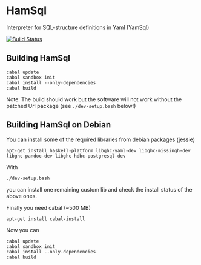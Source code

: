 HamSql
======

Interpreter for SQL-structure definitions in Yaml (YamSql)

[![Build Status](https://travis-ci.org/qua-bla/hamsql.svg?branch=master)](https://travis-ci.org/qua-bla/hamsql)

## Building HamSql

    cabal update
    cabal sandbox init
    cabal install --only-dependencies
    cabal build
    
Note: The build should work but the software will not work without the patched 
Url package (see `./dev-setup.bash` below!)

## Building HamSql on Debian

You can install some of the required libraries from debian packages (jessie)

    apt-get install haskell-platform libghc-yaml-dev libghc-missingh-dev libghc-pandoc-dev libghc-hdbc-postgresql-dev

With

    ./dev-setup.bash

you can install one remaining custom lib and check the install status of the above ones.

Finally you need cabal (~500 MB)

    apt-get install cabal-install

Now you can

    cabal update
    cabal sandbox init
    cabal install --only-dependencies
    cabal build

